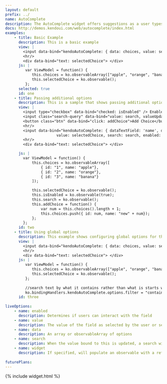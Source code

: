 ```yaml
---
layout: default
prefix: ../
name: AutoComplete
description: The AutoComplete widget offers suggestions as a user types that can come from a local or remote data.
docs: http://demos.kendoui.com/web/autocomplete/index.html
examples:
    - title: Basic Example
      description: This is a basic example
      view: |
        <input data-bind="kendoAutoComplete: { data: choices, value: selectedChoice }" />
        <hr/>
        <div data-bind="text: selectedChoice"> </div>
      js: |
         var ViewModel = function() {
            this.choices = ko.observableArray(["apple", "orange", "banana"]);
            this.selectedChoice = ko.observable();
         };
      selected: true
      id: one
    - title: Passing additional options
      description: This is a sample that shows passing additional options in the data-bind attribute
      view: |
        <input type="checkbox" data-bind="checked: isEnabled" /> Enabled<br/>
        <input class="search-query" data-bind="value: search, valueUpdate: 'afterkeydown'" placeholder="enter search term" /><br/>
        <button class="btn" data-bind="click: addChoice">Add Choice</button>
        <hr/>
        <input data-bind="kendoAutoComplete: { dataTextField: 'name', data: choices,
                       value: selectedChoice, search: search, enabled: isEnabled }" />
        <hr/>
        <div data-bind="text: selectedChoice"> </div>

      js: |
        var ViewModel = function() {
            this.choices = ko.observableArray([
                { id: "1", name: "apple"},
                { id: "2", name: "orange"},
                { id: "3", name: "banana"}
            ]);

            this.selectedChoice = ko.observable();
            this.isEnabled = ko.observable(true);
            this.search = ko.observable();
            this.addChoice = function() {
                var num = this.choices().length + 1;
                this.choices.push({ id: num, name: "new" + num});
            };
        };
      id: two
    - title: Using global options
      description: This example shows configuring global options for the AutoComplete widget
      view: |
        <input data-bind="kendoAutoComplete: { data: choices, value: selectedChoice }" />
        <hr/>
        <div data-bind="text: selectedChoice"> </div>
      js: |
         var ViewModel = function() {
            this.choices = ko.observableArray(["apple", "orange", "banana"]);
            this.selectedChoice = ko.observable();
         };
         
         //search text by what it contains rather than what is starts with
         ko.bindingHandlers.kendoAutoComplete.options.filter = "contains";
      id: three
      
liveOptions:
    - name: enabled
      description: Determines if users can interact with the field
    - name: value
      description: The value of the field as selected by the user or set in the view model
    - name: data
      description: An array or observableArray of options
    - name: search
      description: When the value bound to this is updated, a search will be performed based on its value
    - name: widget
      description: If specified, will populate an observable with a reference to the actual widget
      
futurePlans:
---
```


{% include widget.html %}
